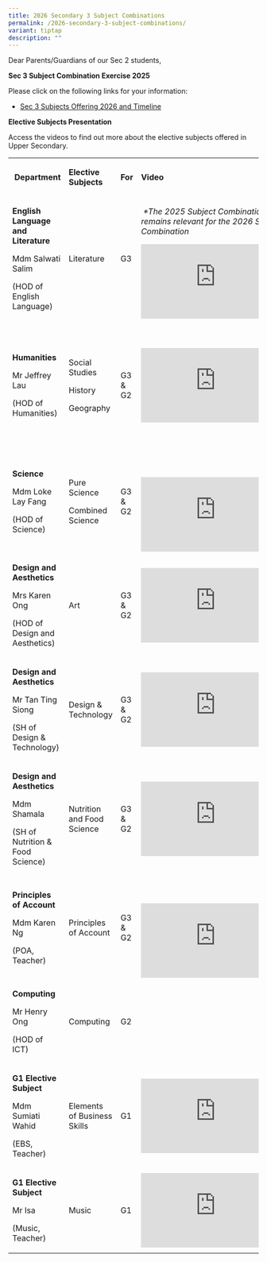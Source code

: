 ```yaml
---
title: 2026 Secondary 3 Subject Combinations
permalink: /2026-secondary-3-subject-combinations/
variant: tiptap
description: ""
---
```

<p>Dear Parents/Guardians of our Sec 2 students,</p>
<p><strong>Sec 3 Subject Combination Exercise 2025</strong>
</p>
<p></p>
<p></p>
<p>Please click on the following links for your information:</p>
<ul data-tight="true" class="tight">
<li>
<p><a href="/files/Sec_3_Subjects_Offering_2026_and_Timeline__Sch_Website_.pdf" rel="noopener nofollow" target="_blank">Sec 3 Subjects Offering 2026 and Timeline</a>
</p>
</li>
</ul>
<p></p>
<p><strong>Elective Subjects Presentation</strong>
</p>
<p>Access the videos to find out more about the elective subjects offered
in Upper Secondary.</p>
<table style="minWidth: 100px">
<colgroup>
<col>
<col>
<col>
<col>
</colgroup>
<tbody>
<tr>
<td rowspan="1" colspan="1">
<p><strong>&nbsp;Department</strong>
</p>
</td>
<td rowspan="1" colspan="1">
<p><strong>Elective Subjects</strong>
</p>
</td>
<td rowspan="1" colspan="1">
<p><strong>For</strong>
</p>
</td>
<td rowspan="1" colspan="1">
<p><strong>Video&nbsp;</strong>
</p>
</td>
</tr>
<tr>
<td rowspan="1" colspan="1">
<p><strong>English Language and Literature</strong>
</p>
<p>Mdm Salwati Salim</p>
<p>(HOD of English Language)</p>
</td>
<td rowspan="1" colspan="1">
<p>Literature</p>
</td>
<td rowspan="1" colspan="1">
<p>G3</p>
</td>
<td rowspan="1" colspan="1">
<p>&nbsp;<em>*The 2025 Subject Combination video remains relevant for the 2026 Subject Combination</em>
</p>
<div class="iframe-wrapper">
<iframe allowfullscreen="true" frameborder="0" src="https://www.youtube.com/embed/LEuR_uniLdc?si=phbtItVLpjypBNH8"></iframe>
</div>
</td>
</tr>
<tr>
<td rowspan="1" colspan="1">
<p><strong>Humanities</strong>
</p>
<p>Mr Jeffrey Lau</p>
<p>(HOD of Humanities)</p>
</td>
<td rowspan="1" colspan="1">
<p>Social Studies</p>
<p>History</p>
<p>Geography</p>
</td>
<td rowspan="1" colspan="1">
<p>G3 &amp; G2</p>
</td>
<td rowspan="1" colspan="1">
<p>&nbsp;</p>
<div class="iframe-wrapper">
<iframe allowfullscreen="true" frameborder="0" src="https://www.youtube.com/embed/8_XA7hDgPOs?si=y2scUVBsy8G_BMtZ"></iframe>
</div>
<p>&nbsp;</p>
</td>
</tr>
<tr>
<td rowspan="1" colspan="1">
<p><strong>Science</strong>
</p>
<p>Mdm Loke Lay Fang</p>
<p>(HOD of Science)</p>
</td>
<td rowspan="1" colspan="1">
<p>Pure Science</p>
<p>Combined Science</p>
</td>
<td rowspan="1" colspan="1">
<p>G3 &amp; G2</p>
</td>
<td rowspan="1" colspan="1">
<p>&nbsp;</p>
<div class="iframe-wrapper">
<iframe allowfullscreen="true" frameborder="0" src="https://www.youtube.com/embed/4520y5IAjGQ?si=y4LAhuuadrrWLyuL"></iframe>
</div>
</td>
</tr>
<tr>
<td rowspan="1" colspan="1">
<p><strong>Design and Aesthetics</strong>
</p>
<p>Mrs Karen Ong</p>
<p>(HOD of Design and Aesthetics)</p>
</td>
<td rowspan="1" colspan="1">
<p>Art</p>
</td>
<td rowspan="1" colspan="1">
<p>G3 &amp; G2</p>
</td>
<td rowspan="1" colspan="1">
<div class="iframe-wrapper">
<iframe allowfullscreen="true" frameborder="0" src="https://www.youtube.com/embed/tA-9AKeOC4c?si=P9xY_BoKPEQ_PfmI"></iframe>
</div>
</td>
</tr>
<tr>
<td rowspan="1" colspan="1">
<p><strong>Design and Aesthetics</strong>
</p>
<p>Mr Tan Ting Siong</p>
<p>(SH of Design &amp; Technology)</p>
</td>
<td rowspan="1" colspan="1">
<p>Design &amp; Technology</p>
</td>
<td rowspan="1" colspan="1">
<p>G3 &amp; G2</p>
</td>
<td rowspan="1" colspan="1">
<div class="iframe-wrapper">
<iframe allowfullscreen="true" frameborder="0" src="https://www.youtube.com/embed/fK0YIkgOEsE?si=jutatAKd6bx0Cfvw"></iframe>
</div>
</td>
</tr>
<tr>
<td rowspan="1" colspan="1">
<p><strong>Design and Aesthetics</strong>
</p>
<p>Mdm Shamala</p>
<p>(SH of Nutrition &amp; Food Science)</p>
</td>
<td rowspan="1" colspan="1">
<p>Nutrition and Food Science</p>
</td>
<td rowspan="1" colspan="1">
<p>G3 &amp; G2</p>
</td>
<td rowspan="1" colspan="1">
<div class="iframe-wrapper">
<iframe allowfullscreen="true" frameborder="0" src="https://www.youtube.com/embed/7IQSyHZURDw?si=c1GvoxQ6FRSGrHNq"></iframe>
</div>
</td>
</tr>
<tr>
<td rowspan="1" colspan="1">
<p><strong>Principles of Account</strong>
</p>
<p>Mdm Karen Ng</p>
<p>(POA, Teacher)</p>
</td>
<td rowspan="1" colspan="1">
<p>Principles of Account</p>
</td>
<td rowspan="1" colspan="1">
<p>G3 &amp; G2</p>
</td>
<td rowspan="1" colspan="1">
<p>&nbsp;</p>
<div class="iframe-wrapper">
<iframe allowfullscreen="true" frameborder="0" src="https://www.youtube.com/embed/Xw25vtvaIyI?si=q4F3wj0bvlOFUpHp"></iframe>
</div>
</td>
</tr>
<tr>
<td rowspan="1" colspan="1">
<p><strong>Computing</strong>
</p>
<p>Mr Henry Ong</p>
<p>(HOD of ICT)</p>
</td>
<td rowspan="1" colspan="1">
<p>Computing</p>
</td>
<td rowspan="1" colspan="1">
<p>G2</p>
</td>
<td rowspan="1" colspan="1">
<p>&nbsp;</p>
</td>
</tr>
<tr>
<td rowspan="1" colspan="1">
<p><strong>G1 Elective Subject</strong>
</p>
<p>Mdm Sumiati Wahid</p>
<p>(EBS, Teacher)</p>
</td>
<td rowspan="1" colspan="1">
<p>Elements of Business Skills</p>
</td>
<td rowspan="1" colspan="1">
<p>G1</p>
</td>
<td rowspan="1" colspan="1">
<div class="iframe-wrapper">
<iframe allowfullscreen="true" frameborder="0" src="https://www.youtube.com/embed/DwdbblRwXzg?si=8NVFoVANP7bKQRV5"></iframe>
</div>
</td>
</tr>
<tr>
<td rowspan="1" colspan="1">
<p><strong>G1 Elective Subject</strong>
</p>
<p>Mr Isa</p>
<p>(Music, Teacher)</p>
</td>
<td rowspan="1" colspan="1">
<p>Music</p>
</td>
<td rowspan="1" colspan="1">
<p>G1</p>
</td>
<td rowspan="1" colspan="1">
<div class="iframe-wrapper">
<iframe allowfullscreen="true" frameborder="0" src="https://www.youtube.com/embed/q-HJl0jRtmI?si=6mh76AIG2yxbDfPH"></iframe>
</div>
</td>
</tr>
</tbody>
</table>
<p></p>